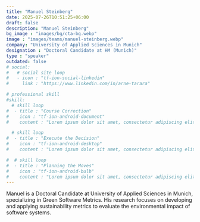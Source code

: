 ```yaml
---
title: "Manuel Steinberg"
date: 2025-07-26T10:51:25+06:00
draft: false
description: "Manuel Steinberg"
bg_image : "images/bg/cta-bg.webp"
image : "images/teams/manuel-steinberg.webp"
company: "University of Applied Sciences in Munich"
designation : "Doctoral Candidate at HM (Munich)"
type : "speaker"
outdated: false
# social:
#   # social site loop
#   - icon : "tf-ion-social-linkedin"
#     link : "https://www.linkedin.com/in/arne-tarara"

# professional skill
#skill:
  # skill loop
#  - title : "Course Correction"
#    icon : "tf-ion-android-document"
#    content : "Lorem ipsum dolor sit amet, consectetur adipiscing elit. Morbi hendrerit elit turpis, a porttitor tellus sollicitudin at."

  # skill loop
#  - title : "Execute the Decision"
#    icon : "tf-ion-android-desktop"
#    content : "Lorem ipsum dolor sit amet, consectetur adipiscing elit. Morbi hendrerit elit turpis, a porttitor tellus sollicitudin at."

#  # skill loop
#  - title : "Planning the Moves"
#    icon : "tf-ion-android-bulb"
#    content : "Lorem ipsum dolor sit amet, consectetur adipiscing elit. Morbi hendrerit elit #turpis, a porttitor tellus sollicitudin at."
---
```


Manuel is a Doctoral Candidate at University of Applied Sciences in Munich, specializing in Green Software Metrics. His research focuses on developing and applying sustainability metrics to evaluate the environmental impact of software systems.